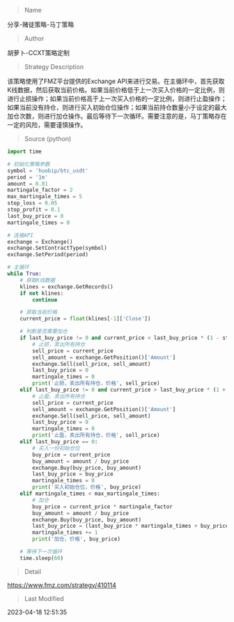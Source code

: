 
> Name

分享-赌徒策略-马丁策略

> Author

胡萝卜-CCXT策略定制

> Strategy Description

该策略使用了FMZ平台提供的Exchange API来进行交易。在主循环中，首先获取K线数据，然后获取当前价格。如果当前价格低于上一次买入价格的一定比例，则进行止损操作；如果当前价格高于上一次买入价格的一定比例，则进行止盈操作；如果当前没有持仓，则进行买入初始仓位操作；如果当前持仓数量小于设定的最大加仓次数，则进行加仓操作。最后等待下一次循环。需要注意的是，马丁策略存在一定的风险，需要谨慎操作。



> Source (python)

``` python
import time

# 初始化策略参数
symbol = 'huobip/btc_usdt'
period = '1m'
amount = 0.01
martingale_factor = 2
max_martingale_times = 5
stop_loss = 0.05
stop_profit = 0.1
last_buy_price = 0
martingale_times = 0

# 连接API
exchange = Exchange()
exchange.SetContractType(symbol)
exchange.SetPeriod(period)

# 主循环
while True:
    # 获取K线数据
    klines = exchange.GetRecords()
    if not klines:
        continue

    # 获取当前价格
    current_price = float(klines[-1]['Close'])

    # 判断是否需要加仓
    if last_buy_price != 0 and current_price < last_buy_price * (1 - stop_loss):
        # 止损，卖出所有持仓
        sell_price = current_price
        sell_amount = exchange.GetPosition()['Amount']
        exchange.Sell(sell_price, sell_amount)
        last_buy_price = 0
        martingale_times = 0
        print('止损，卖出所有持仓，价格', sell_price)
    elif last_buy_price != 0 and current_price > last_buy_price * (1 + stop_profit):
        # 止盈，卖出所有持仓
        sell_price = current_price
        sell_amount = exchange.GetPosition()['Amount']
        exchange.Sell(sell_price, sell_amount)
        last_buy_price = 0
        martingale_times = 0
        print('止盈，卖出所有持仓，价格', sell_price)
    elif last_buy_price == 0:
        # 买入一份初始仓位
        buy_price = current_price
        buy_amount = amount / buy_price
        exchange.Buy(buy_price, buy_amount)
        last_buy_price = buy_price
        martingale_times = 0
        print('买入初始仓位，价格', buy_price)
    elif martingale_times < max_martingale_times:
        # 加仓
        buy_price = current_price * martingale_factor
        buy_amount = amount / buy_price
        exchange.Buy(buy_price, buy_amount)
        last_buy_price = (last_buy_price * martingale_times + buy_price) / (martingale_times + 1)
        martingale_times += 1
        print('加仓，价格', buy_price)

    # 等待下一次循环
    time.sleep(60)

```

> Detail

https://www.fmz.com/strategy/410114

> Last Modified

2023-04-18 12:51:35

